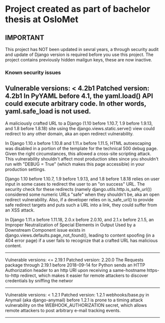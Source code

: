 # Project created as part of bachelor thesis at OsloMet 
## IMPORTANT
This project has NOT been updated in sevral years, a through security audit and update of Django version is required before you use this project.
The project contains previously hidden mailgun keys, these are now inactive. 

### Known security issues
Vulnerable versions: < 4.2b1
Patched version: 4.2b1
In PyYAML before 4.1, the yaml.load() API could execute arbitrary code. In other words, yaml.safe_load is not used.
---------

A maliciously crafted URL to a Django (1.10 before 1.10.7, 1.9 before 1.9.13, and 1.8 before 1.8.18) site using the django.views.static.serve() view could redirect to any other domain, aka an open redirect vulnerability.

In Django 1.10.x before 1.10.8 and 1.11.x before 1.11.5, HTML autoescaping was disabled in a portion of the template for the technical 500 debug page. Given the right circumstances, this allowed a cross-site scripting attack. This vulnerability shouldn't affect most production sites since you shouldn't run with "DEBUG = True" (which makes this page accessible) in your production settings.

Django 1.10 before 1.10.7, 1.9 before 1.9.13, and 1.8 before 1.8.18 relies on user input in some cases to redirect the user to an "on success" URL. The security check for these redirects (namely django.utils.http.is_safe_url()) considered some numeric URLs "safe" when they shouldn't be, aka an open redirect vulnerability. Also, if a developer relies on is_safe_url() to provide safe redirect targets and puts such a URL into a link, they could suffer from an XSS attack.

In Django 1.11.x before 1.11.18, 2.0.x before 2.0.10, and 2.1.x before 2.1.5, an Improper Neutralization of Special Elements in Output Used by a Downstream Component issue exists in django.views.defaults.page_not_found(), leading to content spoofing (in a 404 error page) if a user fails to recognize that a crafted URL has malicious content.

------------

Vulnerable versions: <= 2.19.1
Patched version: 2.20.0
The Requests package through 2.19.1 before 2018-09-14 for Python sends an HTTP Authorization header to an http URI upon receiving a same-hostname https-to-http redirect, which makes it easier for remote attackers to discover credentials by sniffing the networ

--------------
Vulnerable versions: < 1.2.1
Patched version: 1.2.1
webhooks/base.py in Anymail (aka django-anymail) before 1.2.1 is prone to a timing attack vulnerability on the WEBHOOK_AUTHORIZATION secret, which allows remote attackers to post arbitrary e-mail tracking events.

--------------
